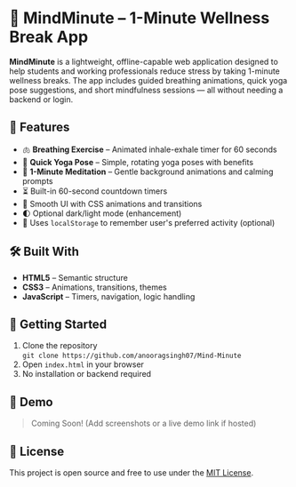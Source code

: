 # 🧘 MindMinute – 1-Minute Wellness Break App

**MindMinute** is a lightweight, offline-capable web application designed to help students and working professionals reduce stress by taking 1-minute wellness breaks. The app includes guided breathing animations, quick yoga pose suggestions, and short mindfulness sessions — all without needing a backend or login.

## 🌟 Features

- 🫁 **Breathing Exercise** – Animated inhale-exhale timer for 60 seconds
- 🧘 **Quick Yoga Pose** – Simple, rotating yoga poses with benefits
- 🧠 **1-Minute Meditation** – Gentle background animations and calming prompts
- ⏳ Built-in 60-second countdown timers
- 🌈 Smooth UI with CSS animations and transitions
- 🌓 Optional dark/light mode (enhancement)
- 💾 Uses `localStorage` to remember user's preferred activity (optional)

## 🛠️ Built With

- **HTML5** – Semantic structure
- **CSS3** – Animations, transitions, themes
- **JavaScript** – Timers, navigation, logic handling

## 🚀 Getting Started

1. Clone the repository  
   `git clone https://github.com/anooragsingh07/Mind-Minute`
2. Open `index.html` in your browser
3. No installation or backend required

## 📸 Demo

> Coming Soon! (Add screenshots or a live demo link if hosted)

## 📄 License

This project is open source and free to use under the [MIT License](LICENSE).

